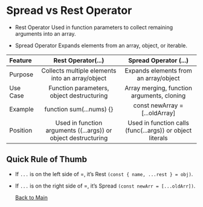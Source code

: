# Spread vs Rest Operator

- Rest Operator
  Used in function parameters to collect remaining arguments into an array.

- Spread Operator
  Expands elements from an array, object, or iterable.

| Feature  |                       Rest Operator(...)                       |                   Spread Operator (...)                   |
| :------- | :------------------------------------------------------------: | :-------------------------------------------------------: |
| Purpose  |        Collects multiple elements into an array/object         |           Expands elements from an array/object           |
| Use Case |           Function parameters, object destructuring            |        Array merging, function arguments, cloning         |
| Example  |                    function sum(...nums) {}                    |              const newArray = [...oldArray]               |
| Position | Used in function arguments ((...args)) or object destructuring | Used in function calls (func(...args)) or object literals |

## Quick Rule of Thumb

- If `...` is on the left side of =, it’s Rest `(const { name, ...rest } = obj)`.
- If `...` is on the right side of =, it’s Spread `(const newArr = [...oldArr])`.

  [Back to Main](readme.md)
